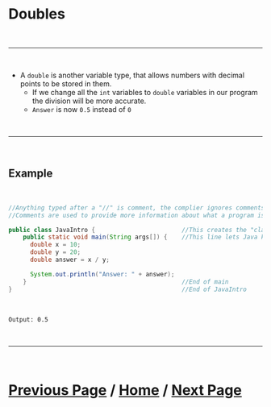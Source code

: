 # Doubles

<br>

***

<br> 

- A `double` is another variable type, that allows numbers with decimal points to be stored in them.
  - If we change all the `int` variables to `double` variables in our program the division will be more accurate.
  - `Answer` is now `0.5` instead of `0`

<br>

***

<br>

## Example

<br>

````Java
//Anything typed after a "//" is comment, the complier ignores comments
//Comments are used to provide more information about what a program is doing.

public class JavaIntro {                        //This creates the "class", for now think of each class like a document or file
    public static void main(String args[]) {    //This line lets Java know what to run when you click execute below
      double x = 10;
      double y = 20;
      double answer = x / y;

      System.out.println("Answer: " + answer);
    }                                           //End of main
}                                               //End of JavaIntro
````

<br>

`Output: 0.5`

<br>

***

<br>

# [Previous Page](./division.md) / [Home](./index.md) / [Next Page](./strings.md)
